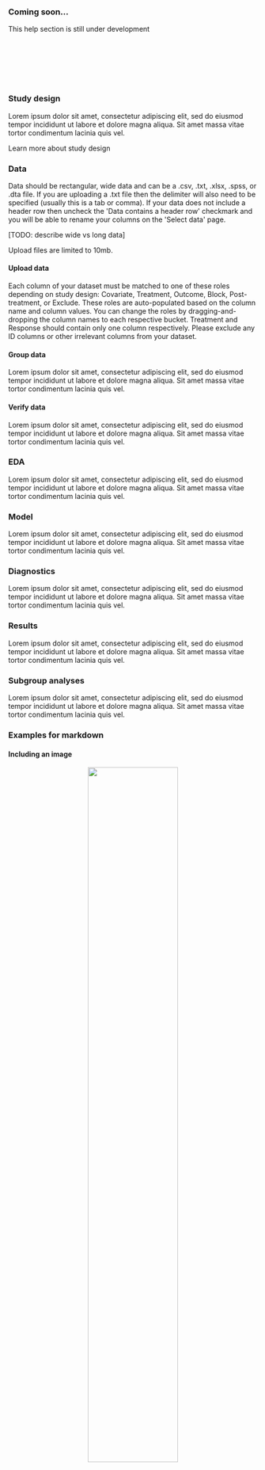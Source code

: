 ### Coming soon...

This help section is still under development

<br><br><br><br><br>

### Study design

Lorem ipsum dolor sit amet, consectetur adipiscing elit, sed do eiusmod tempor incididunt ut labore et dolore magna aliqua. Sit amet massa vitae tortor condimentum lacinia quis vel.

<a onclick="go_to_shiny_page('Post-treatment variables');">
  <span class="glyphicon glyphicon-info-sign"></span>  Learn more about study design
</a>

<br>

### Data
Data should be rectangular, wide data and can be a .csv, .txt, .xlsx, .spss, or .dta file. If you are uploading a .txt file then the delimiter will also need to be specified (usually this is a tab or comma). If your data does not include a header row then uncheck the 'Data contains a header row' checkmark and you will be able to rename your columns on the 'Select data' page.

[TODO: describe wide vs long data]

Upload files are limited to 10mb.

#### Upload data
Each column of your dataset must be matched to one of these roles depending on study design: Covariate, Treatment, Outcome, Block, Post-treatment, or Exclude. These roles are auto-populated based on the column name and column values. You can change the roles by dragging-and-dropping the column names to each respective bucket. Treatment and Response should contain only one column respectively. Please exclude any ID columns or other irrelevant columns from your dataset.

#### Group data

Lorem ipsum dolor sit amet, consectetur adipiscing elit, sed do eiusmod tempor incididunt ut labore et dolore magna aliqua. Sit amet massa vitae tortor condimentum lacinia quis vel.

#### Verify data

Lorem ipsum dolor sit amet, consectetur adipiscing elit, sed do eiusmod tempor incididunt ut labore et dolore magna aliqua. Sit amet massa vitae tortor condimentum lacinia quis vel.

### EDA

Lorem ipsum dolor sit amet, consectetur adipiscing elit, sed do eiusmod tempor incididunt ut labore et dolore magna aliqua. Sit amet massa vitae tortor condimentum lacinia quis vel.

### Model

Lorem ipsum dolor sit amet, consectetur adipiscing elit, sed do eiusmod tempor incididunt ut labore et dolore magna aliqua. Sit amet massa vitae tortor condimentum lacinia quis vel.

### Diagnostics

Lorem ipsum dolor sit amet, consectetur adipiscing elit, sed do eiusmod tempor incididunt ut labore et dolore magna aliqua. Sit amet massa vitae tortor condimentum lacinia quis vel.

### Results

Lorem ipsum dolor sit amet, consectetur adipiscing elit, sed do eiusmod tempor incididunt ut labore et dolore magna aliqua. Sit amet massa vitae tortor condimentum lacinia quis vel.

### Subgroup analyses

Lorem ipsum dolor sit amet, consectetur adipiscing elit, sed do eiusmod tempor incididunt ut labore et dolore magna aliqua. Sit amet massa vitae tortor condimentum lacinia quis vel.


### Examples for markdown
#### Including an image
<p align="center">
<img src="img/shrug.png" width=60%>
</p>

